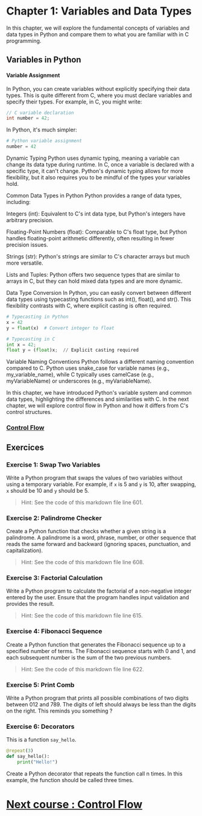 # Chapter 1: Variables and Data Types

In this chapter, we will explore the fundamental concepts of variables and data types in Python and compare them to what you are familiar with in C programming.

## Variables in Python

#### Variable Assignment

In Python, you can create variables without explicitly specifying their data types. This is quite different from C, where you must declare variables and specify their types. For example, in C, you might write:

```c
// C variable declaration
int number = 42;
```
In Python, it's much simpler:

```python
# Python variable assignment
number = 42
```

Dynamic Typing
Python uses dynamic typing, meaning a variable can change its data type during runtime. In C, once a variable is declared with a specific type, it can't change. Python's dynamic typing allows for more flexibility, but it also requires you to be mindful of the types your variables hold.

Common Data Types in Python
Python provides a range of data types, including:

Integers (int): Equivalent to C's int data type, but Python's integers have arbitrary precision.

Floating-Point Numbers (float): Comparable to C's float type, but Python handles floating-point arithmetic differently, often resulting in fewer precision issues.

Strings (str): Python's strings are similar to C's character arrays but much more versatile.

Lists and Tuples: Python offers two sequence types that are similar to arrays in C, but they can hold mixed data types and are more dynamic.

Data Type Conversion
In Python, you can easily convert between different data types using typecasting functions such as int(), float(), and str(). This flexibility contrasts with C, where explicit casting is often required.

```python
# Typecasting in Python
x = 42
y = float(x)  # Convert integer to float

# Typecasting in C
int x = 42;
float y = (float)x;  // Explicit casting required
```

Variable Naming Conventions
Python follows a different naming convention compared to C. Python uses snake_case for variable names (e.g., my_variable_name), while C typically uses camelCase (e.g., myVariableName) or underscores (e.g., myVariableName).

In this chapter, we have introduced Python's variable system and common data types, highlighting the differences and similarities with C. In the next chapter, we will explore control flow in Python and how it differs from C's control structures.



### [Control Flow](courses/control-flow.md)





















## Exercices

### Exercise 1: Swap Two Variables

Write a Python program that swaps the values of two variables without using a temporary variable. For example, if `x` is 5 and `y` is 10, after swapping, `x` should be 10 and `y` should be 5.

> Hint: See the code of this markdown file line 601.
<!-- You can use multiple assignment to swap two variables in Python. -->

### Exercise 2: Palindrome Checker

Create a Python function that checks whether a given string is a palindrome. A palindrome is a word, phrase, number, or other sequence that reads the same forward and backward (ignoring spaces, punctuation, and capitalization).

> Hint: See the code of this markdown file line 608.
<!-- You can use the `reversed()` function to reverse a string in Python. -->

### Exercise 3: Factorial Calculation

Write a Python program to calculate the factorial of a non-negative integer entered by the user. Ensure that the program handles input validation and provides the result.

> Hint: See the code of this markdown file line 615.
<!-- You can use recursion to calculate the factorial of a number in Python. -->

### Exercise 4: Fibonacci Sequence

Create a Python function that generates the Fibonacci sequence up to a specified number of terms. The Fibonacci sequence starts with 0 and 1, and each subsequent number is the sum of the two previous numbers.

> Hint: See the code of this markdown file line 622.
<!-- You can use recursion to generate the Fibonacci sequence in Python. -->

### Exercise 5: Print Comb

Write a Python program that prints all possible combinations of two digits between 012 and 789. The digits of left should always be less than the digits on the right.
This reminds you something ?


<!-- exercice with decorators -->
### Exercise 6: Decorators

This is a function `say_hello`.
```python
@repeat(3)
def say_hello():
    print("Hello!")
```

Create a Python decorator that repeats the function call n times. In this example, the function should be called three times.

# [Next course : Control Flow](control-flow.md)